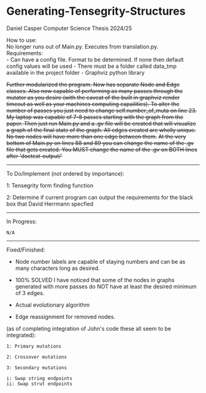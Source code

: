 # Generating-Tensegrity-Structures
Daniel Casper Computer Science Thesis 2024/25

How to use:     
No longer runs out of Main.py. Executes from translation.py.      
Requirements:   
    - Can have a config file. Format to be determined. If none then default config values will be used
    - There must be a folder called data_tmp available in the project folder
    - Graphviz python library


~~Further modularized the program. Now has separate Node and Edge classes. Also now capable of performing as many passes through the mutator as you desire (with the caveat of the built in graphviz render timeout as well as your machines computing capailities). To alter the number of passes you just need to change self.number_of_muta on line 23. My laptop was capable of 7-8 passes starting with the graph from the paper. Then just run Main.py and a  .gv file will be created that will visualize a graph of the final state of the graph. All edges created are wholly unique. No two nodes will have more than one edge between them.~~
~~At the very bottom of Main.py on lines 88 and 89 you can change the name of the .gv file that gets created. You MUST change the name of the .gv on BOTH lines after 'doctest-output/'~~

--------------------------------------------------------------------------------------------------------------------------------------------------------

To Do/Implement (not ordered by importance):

1: Tensegrity form finding function

2: Determine if current program can output the requirements for the black box that David Herrmann specfied

--------------------------------------------------------------------------------------------------------------------------------------------------------

In Progress:

    N/A

--------------------------------------------------------------------------------------------------------------------------------------------------------

Fixed/Finished:

- Node number labels are capable of staying numbers and can be as many characters long as desired.

- 100% SOLVED I have noticed that some of the nodes in graphs generated with more passes do NOT have at least the desired minimum of 3 edges.

- Actual evolutionary algorithm

- Edge reassignment for removed nodes.

(as of completing integration of John's code these all seem to be integrated):  
    
    1: Primary mutations

    2: Crossover mutations

    3: Secondary mutations  
    
    i: Swap string endpoints    
    ii: Swap strut endpoints
